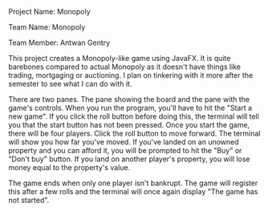 Project Name: Monopoly

Team Name: Monopoly

Team Member: Antwan Gentry

This project creates a Monopoly-like game using JavaFX. It is quite barebones compared to actual Monopoly as it doesn't have things like trading, mortgaging or auctioning. I plan on tinkering with it more after the semester to see what I can do with it.

There are two panes. The pane showing the board and the pane with the game's controls. When you run the program, you'll have to hit the "Start a new game". If you click the roll button before doing this, the terminal will tell you that the start button has not been pressed. Once you start the game, there will be four players. Click the roll button to move forward. The terminal will show you how far you've moved. If you've landed on an unowned property and you can afford it, you will be prompted to hit the "Buy" or "Don't buy" button. If you land on another player's property, you will lose money equal to the property's value.

The game ends when only one player isn't bankrupt. The game will register this after a few rolls and the terminal will once again display "The game has not started".
